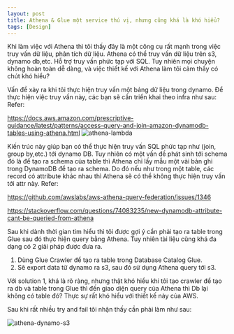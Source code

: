 ```yaml
---
layout: post
title: Athena & Glue một service thú vị, nhưng cũng khá là khó hiểu?
tags: [Design]
---
```


Khi làm việc với Athena thì tôi thấy đây là một công cụ rất mạnh trong việc truy vấn dữ liệu, phân tích dữ liệu. 
Athena có thể truy vấn dữ liệu trên s3, dynamo db,etc. Hỗ trợ truy vấn phức tạp với SQL. Tuy nhiên mọi chuyện không hoàn toàn dễ dàng, 
và việc thiết kế với Athena làm tôi cảm thấy có chút khó hiểu? 

Vấn đề xảy ra khi tôi thực hiện truy vấn một bảng dữ liệu trong dynamo. Để thực hiện việc truy vấn này, các bạn sẽ cần triển khai theo infra như sau:
Refer: 

https://docs.aws.amazon.com/prescriptive-guidance/latest/patterns/access-query-and-join-amazon-dynamodb-tables-using-athena.html
![athena-lambda](https://docs.aws.amazon.com/images/prescriptive-guidance/latest/patterns/images/pattern-img/e6ff94af-d208-40c7-94e4-af257755a603/images/bc8e0132-b578-463b-bf55-3c39ce359c17.png "aws athena")

Kiến trúc này giúp bạn có thể thực hiện truy vấn SQL phức tạp như (join, group by,etc.) tới dynamo DB. Tuy nhiên có một vấn đề phát sinh tới schema đó là
để tạo ra schema của table thì Athena chỉ lấy mẫu một vài bản ghi trong DynamoDB để tạo ra schema. Do đó nếu như trong một table, các record có attribute khác nhau thì 
Athena sẽ có thể không thực hiện truy vấn tới attr này. 
Refer: 

https://github.com/awslabs/aws-athena-query-federation/issues/1346

https://stackoverflow.com/questions/74083235/new-dynamodb-attribute-cant-be-queried-from-athena

Sau khi dành thời gian tìm hiểu thì tôi được gợi ý cần phải tạo ra table trong Glue sau đó thực hiện query bằng Athena. Tuy nhiên tài liệu cũng khá đa dạng có 2 giải pháp 
được đưa ra. 

1. Dùng Glue Crawler để tạo ra table trong Database Catalog Glue.
2. Sẽ export data từ dynamo ra s3, sau đó sử dụng Athena query tới s3.

Với solution 1, khá là rõ ràng, nhưng thật khó hiểu khi tôi tạo crawler để tạo ra db và table trong Glue thì đến giao diện query của Athena thì Db lại không có table đó? 
Thực sự rất khó hiểu với thiết kế này của AWS.

Sau khi rất nhiều try and fail tôi nhận thấy cần phải làm như sau: 

![athena-dynamo-s3](https://www.nordhero.com/posts/bi-pipeline/bi-pipeline-components.jpg "athena-dynamo-s3")




